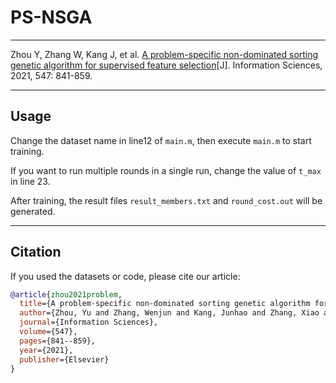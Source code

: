 # PS-NSGA

---

Zhou Y, Zhang W, Kang J, et al. [A problem-specific non-dominated sorting genetic algorithm for supervised feature selection](https://www.sciencedirect.com/science/article/abs/pii/S0020025520308549)[J]. Information Sciences, 2021, 547: 841-859.

---

## Usage

Change the dataset name in line12 of `main.m`, then execute `main.m` to start training. 

If you want to run multiple rounds in a single run, change the value of `t_max` in line 23. 

After training, the result files `result_members.txt` and `round_cost.out` will be generated. 

---

## Citation

If you used the datasets or code, please cite our article: 

```bibtex
@article{zhou2021problem,
  title={A problem-specific non-dominated sorting genetic algorithm for supervised feature selection},
  author={Zhou, Yu and Zhang, Wenjun and Kang, Junhao and Zhang, Xiao and Wang, Xu},
  journal={Information Sciences},
  volume={547},
  pages={841--859},
  year={2021},
  publisher={Elsevier}
}
```

